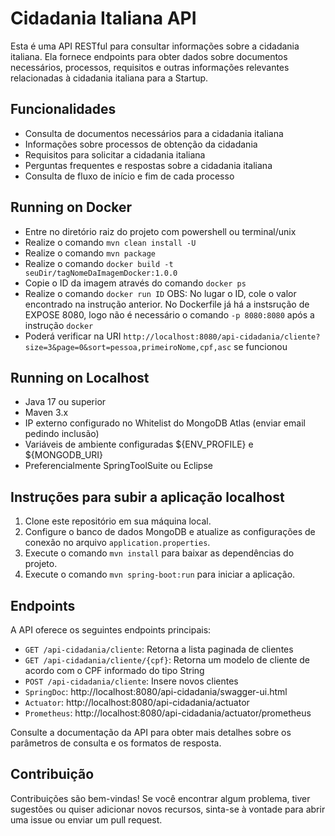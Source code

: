 # Cidadania Italiana API
Esta é uma API RESTful para consultar informações sobre a cidadania italiana. Ela fornece endpoints para obter dados sobre documentos necessários, processos, requisitos e outras informações relevantes relacionadas à cidadania italiana para a Startup.

## Funcionalidades
- Consulta de documentos necessários para a cidadania italiana
- Informações sobre processos de obtenção da cidadania
- Requisitos para solicitar a cidadania italiana
- Perguntas frequentes e respostas sobre a cidadania italiana
- Consulta de fluxo de início e fim de cada processo

## Running on Docker
- Entre no diretório raiz do projeto com powershell ou terminal/unix
- Realize o comando `mvn clean install -U`
- Realize o comando `mvn package`
- Realize o comando `docker build -t seuDir/tagNomeDaImagemDocker:1.0.0`
- Copie o ID da imagem através do comando `docker ps` 
- Realize o comando `docker run ID` OBS: No lugar o ID, cole o valor encontrado na instrução anterior. No Dockerfile já há a instsrução de EXPOSE 8080, logo não é necessário o comando `-p 8080:8080` após a instrução `docker`
- Poderá verificar na URI `http://localhost:8080/api-cidadania/cliente?size=3&page=0&sort=pessoa,primeiroNome,cpf,asc` se funcionou

## Running on Localhost 
- Java 17 ou superior 
- Maven 3.x
- IP externo configurado no Whitelist do MongoDB Atlas (enviar email pedindo inclusão)
- Variáveis de ambiente configuradas ${ENV_PROFILE} e ${MONGODB_URI} 
- Preferencialmente SpringToolSuite ou Eclipse

## Instruções para subir a aplicação localhost
1. Clone este repositório em sua máquina local.
2. Configure o banco de dados MongoDB e atualize as configurações de conexão no arquivo `application.properties`.
3. Execute o comando `mvn install` para baixar as dependências do projeto.
4. Execute o comando `mvn spring-boot:run` para iniciar a aplicação.

## Endpoints
A API oferece os seguintes endpoints principais:
- `GET /api-cidadania/cliente`: Retorna a lista paginada de clientes
- `GET /api-cidadania/cliente/{cpf}`: Retorna um modelo de cliente de acordo com o CPF informado do tipo String
- `POST /api-cidadania/cliente`: Insere novos clientes 
- `SpringDoc`: http://localhost:8080/api-cidadania/swagger-ui.html
- `Actuator`: http://localhost:8080/api-cidadania/actuator
- `Prometheus`: http://localhost:8080/api-cidadania/actuator/prometheus

Consulte a documentação da API para obter mais detalhes sobre os parâmetros de consulta e os formatos de resposta.

## Contribuição
Contribuições são bem-vindas! Se você encontrar algum problema, tiver sugestões ou quiser adicionar novos recursos, sinta-se à vontade para abrir uma issue ou enviar um pull request.



